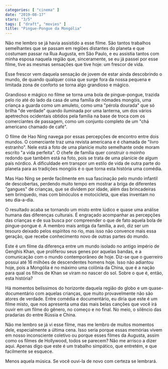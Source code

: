 ```yaml
---
categories: [ "cinema" ]
date: "2019-08-17"
stars: "3/5"
tags: [ "draft", "movies" ]
title: "Pingue-Pongue da Mongólia"
---
```

Não me lembro se já havia assistido a esse filme. São tantos trabalhos
semelhantes que se passam em regiões distantes do planeta e que costumam
passar na Rua Augusta, em São Paulo, e eu assistia tantos com minha
esposa naquela região que, sinceramente, se eu já passei por esse filme,
tive as mesmas sensações que tive hoje: um frescor de vida.

Esse frescor vem daquela sensação de jovem de estar ainda descobrindo
o mundo, de quando qualquer coisa que surge fora da nossa pequena e
limitada zona de conforto se torna algo grandioso e mágico.

Grandioso e mágico no filme se torna uma bola de pingue-pongue, trazida
pelo rio até do lado da casa de uma família de nômades mongóis,
uma criança a guarda como um amuleto, como uma "pérola dourada"
que só brilha "de verdade" quando iluminada por uma lanterna, um dos
vários apetrechos ocidentais obtidos pela família na base de troca
com os comerciantes de passagem, como um conjunto completo de um "chá
americano chamado de café".

O filme de Hao Ning navega por essas percepções de encontro entre
dois mundos. O comerciante traz uma revista americana e é chamada de
"livro estranho". Nele está a foto de uma planície muito semelhante
onde moram escrito "a vida perfeita". O chefe de família quer construir o
moinho redondo que também está na foto, pois se trata de uma planície
de algum país nórdico. A dificuldade em transpor um estilo de vida de
outra parte do planeta para as tradições mongóis é o que torna esta
história uma comédia.

Mas Hao Ning se perde facilmente em sua fascinação pelo mundo infantil
de descobertas, perdendo muito tempo em mostrar a briga de diferentes
"gangues" de crianças, que se dividem por idade, além das brincadeiras
sem brinquedo, mas com binóculos e motocicleta, que elas inventam no
seu dia-a-dia.

O resultado acaba se tornando um misto entre lúdico e quase uma análise
humana das diferenças culturais. É engraçado acompanhar as percepções
das crianças e de sua busca por compreender o que de fato aquela bola
de pingue-pongue é. A membro mais antiga da família, a avó, diz ser
um tesouro deixado pelos espíritos no rio, mas isso não convence mais
essa geração, que recebe conhecimento novo de outras partes do mundo.

Este é um filme da diferença entre um mundo isolado no antigo império
de Genghis Khan, que proliferou seus genes por aquelas bandas, e a
comunicação com o mundo contemporâneo de hoje. Diz-se que o guerreiro
possui até 16 milhões de descendentes homens hoje. Isso não adiantou
hoje, pois a Mongólia é no máximo uma colônia da China, que é a
nação para qual os filhos de Khan se viram no nascer do sol. Sobre o
que é, então, esta história?

Há momentos belíssimos do horizonte daquela região do globo e um
quase-documentário com aquelas crianças, que muito provavelmente não
são atores de verdade. Entre comédia e documentário, eu diria que
este é um filme misto, que nos apresenta uma das mais belas canções
que você irá ouvir em um filme do gênero, no começo e no final. No
meio, o silêncio das pradarias do entre Rússia e China.

Não me lembro se já vi esse filme, mas me lembro de muitos momentos
dele, especialmente a última cena. Isso seria porque essas memórias
vivem em nosso inconsciente coletivo ou porque esses filmes da Augusta,
assim como os filmes de Hollywood, todos se parecem? Não me arrisco a
dizer aqui. Apenas digo que este é um trabalho simpático, que entretém,
e que facilmente se esquece.

Menos aquela música. Se você ouvi-la de novo com certeza se lembrará.

